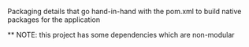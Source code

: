 Packaging details that go hand-in-hand with the pom.xml to build native packages for the application

** NOTE: this project has some dependencies which are non-modular